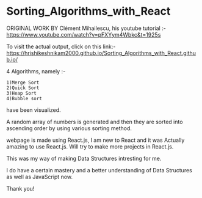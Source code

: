 # Sorting_Algorithms_with_React

ORIGINAL WORK BY Clément Mihailescu, his youtube tutorial :- https://www.youtube.com/watch?v=pFXYym4Wbkc&t=1925s

To visit the actual output, click on this link:- https://hrishikeshnikam2000.github.io/Sorting_Algorithms_with_React.github.io/


4 Algorithms, namely :-
  
 
    1)Merge Sort
    2)Quick Sort
    3)Heap Sort
    4)Bubble sort
    
   have been visualized.
 
 
 
 
A random array of numbers is generated and then they are sorted into ascending order by using various sorting method.
 
webpage is made using React.js, I am new to React and it was Actually amazing to use React.js.
Will try to make more projects in React.js.
 
This was my way of making Data Structures intresting for me.

I do have a certain mastery and a better understanding of Data Structures as well as JavaScript now.

Thank you!
